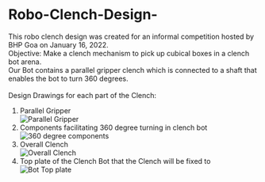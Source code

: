 # Robo-Clench-Design-
This robo clench design was created for an informal competition hosted by BHP Goa on January 16, 2022.<br>
Objective: Make a clench mechanism to pick up cubical boxes in a clench bot arena.<br>Our Bot contains a parallel gripper clench which is connected to a shaft that enables the bot to turn 360 degrees.
<br><br>
Design Drawings for each part of the Clench:
<br>
1. Parallel Gripper<br>
![Parallel Gripper](https://github.com/norac1243/Robo-Clench-Design----Parellel-Gripper-with-360-degree-turn/blob/main/Parallel%20Gripper.jpg) <br>
2. Components facilitating 360 degree turning in clench bot <br> 
![360 degree components](https://github.com/norac1243/Robo-Clench-Design----Parellel-Gripper-with-360-degree-turn/blob/main/Components%20Facilitating%20360%20Degree%20turn%20of%20clench.jpg) <br>
3. Overall Clench<br>
![Overall Clench](https://github.com/norac1243/Robo-Clench-Design----Parellel-Gripper-with-360-degree-turn/blob/main/Clech%20with%20Parallel%20Gripper.jpg)<br>
4. Top plate of the Clench Bot that the Clench will be fixed to <br>
![Bot Top plate](https://github.com/norac1243/Robo-Clench-Design----Parellel-Gripper-with-360-degree-turn/blob/main/Top%20Plate%20of%20Bot%20Chassis.jpg)<br>
